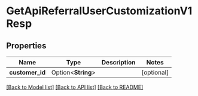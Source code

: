 # GetApiReferralUserCustomizationV1Resp

## Properties

Name | Type | Description | Notes
------------ | ------------- | ------------- | -------------
**customer_id** | Option<**String**> |  | [optional]

[[Back to Model list]](../README.md#documentation-for-models) [[Back to API list]](../README.md#documentation-for-api-endpoints) [[Back to README]](../README.md)


